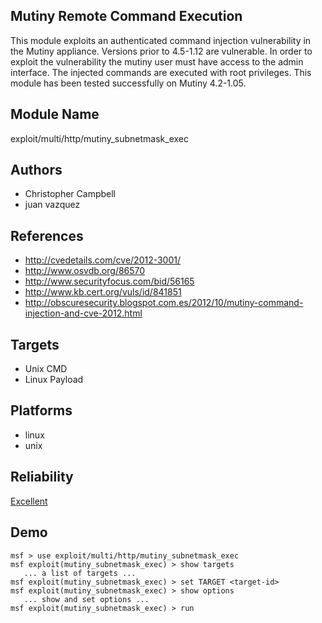 ## Mutiny Remote Command Execution

This module exploits an authenticated command injection 
vulnerability in the Mutiny appliance. Versions prior to 
4.5-1.12 are vulnerable. In order to exploit the 
vulnerability the mutiny user must have access to the admin 
interface. The injected commands are executed with root 
privileges. This module has been tested successfully on 
Mutiny 4.2-1.05.


## Module Name
exploit/multi/http/mutiny_subnetmask_exec

## Authors
* Christopher Campbell
* juan vazquez


## References
* http://cvedetails.com/cve/2012-3001/
* http://www.osvdb.org/86570
* http://www.securityfocus.com/bid/56165
* http://www.kb.cert.org/vuls/id/841851
* http://obscuresecurity.blogspot.com.es/2012/10/mutiny-command-injection-and-cve-2012.html



## Targets
* Unix CMD
* Linux Payload


## Platforms
* linux
* unix

## Reliability
[Excellent](https://github.com/rapid7/metasploit-framework/wiki/Exploit-Ranking)

## Demo

```
msf > use exploit/multi/http/mutiny_subnetmask_exec
msf exploit(mutiny_subnetmask_exec) > show targets
   ... a list of targets ...
msf exploit(mutiny_subnetmask_exec) > set TARGET <target-id>
msf exploit(mutiny_subnetmask_exec) > show options
   ... show and set options ...
msf exploit(mutiny_subnetmask_exec) > run
```
    
    